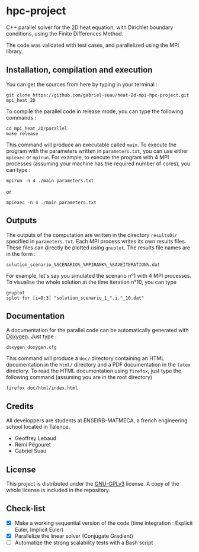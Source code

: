 # hpc-project

C++ parallel solver for the 2D heat equation, with Dirichlet boundary conditions, using the Finite Differences Method.

The code was validated with test cases, and parallelized using the MPI library.


## Installation, compilation and execution

You can get the sources from here by typing in your terminal :

```shell
git clone https://github.com/gabriel-suau/heat-2d-mpi-hpc-project.git mpi_heat_2D
```

To compile the parallel code in release mode, you can type the following commands :

```shell
cd mpi_heat_2D/parallel
make release
```

This command will produce an executable called <code>main</code>. To execute the program with the parameters written in <code>parameters.txt</code>, you can use either <code>mpiexec</code> or <code>mpirun</code>. For example, to execute the program with 4 MPI processes (assuming your machine has the required number of cores), you can type :

```shell
mpirun -n 4 ./main parameters.txt
```

or

```shell
mpiexec -n 4 ./main parameters.txt
```


## Outputs

The outputs of the computation are written in the directory <code>resultsDir</code> specified in <code>parameters.txt</code>. Each MPI process writes its own results files. These files can directly be plotted using <code>gnuplot</code>. The results file names are in the form :

```shell
solution_scenario_%SCENARIO%_%MPIRANK%_%SAVEITERATION%.dat
```

For example, let's say you simulated the scenario n°1 with 4 MPI processes. To visualise the whole solution at the time iteration n°10, you can type

```shell
gnuplot
splot for [i=0:3] "solution_scenario_1_".i."_10.dat"
```


## Documentation

A documentation for the parallel code can be automatically generated with [Doxygen](https://www.doxygen.nl/index.html). Just type :

```shell
doxygen doxygen.cfg
```

This command will produce a <code>doc/</code> directory containing an HTML documentation in the <code>html/</code> directory and a PDF documentation in the <code>latex</code> directory. To read the HTML documentation using <code>firefox</code>, just type the following command (assuming you are in the root directory)

```shell
firefox doc/html/index.html
```

## Credits
All developpers are students at ENSEIRB-MATMECA, a french engineering school located in Talence.

* Geoffrey Lebaud
* Rémi Pégouret
* Gabriel Suau


## License

This project is distributed under the [GNU-GPLv3](https://www.gnu.org/licenses/gpl-3.0.html) license. A copy of the whole license is included in the repository.


## Check-list
- [x] Make a working sequential version of the code (time integration : Explicit Euler, Implicit Euler)
- [x] Parallelize the linear solver (Conjugate Gradient)
- [ ] Automatize the strong scalability tests with a Bash script
